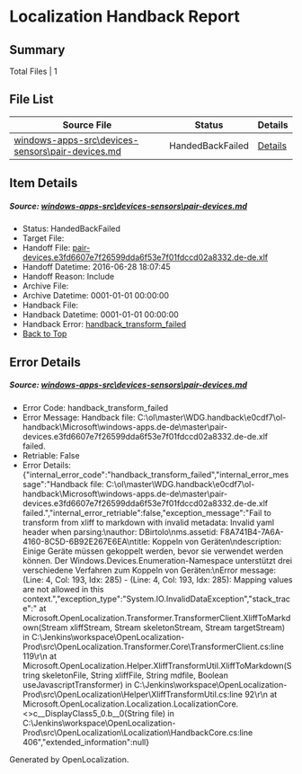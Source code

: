 # <a name='report-top'></a> Localization Handback Report

## Summary
 Total Files | 1

## File List
 Source File | Status | Details 
 ----------- | ------ | ------- 
 [windows-apps-src\devices-sensors\pair-devices.md](https://github.com/Microsoft/windows-apps/blob/e5f61e562f7ec464fc07815b0bdd0ac938fc2fb2/windows-apps-src/devices-sensors/pair-devices.md) | HandedBackFailed | [Details](#fa736c200185192cfd40a1c09f2da02cae67c05c2130)

## Item Details
##### <a name='fa736c200185192cfd40a1c09f2da02cae67c05c2130'></a> Source: [windows-apps-src\devices-sensors\pair-devices.md](https://github.com/Microsoft/windows-apps/blob/e5f61e562f7ec464fc07815b0bdd0ac938fc2fb2/windows-apps-src/devices-sensors/pair-devices.md)
* Status: HandedBackFailed
* Target File: 
* Handoff File: [pair-devices.e3fd6607e7f26599dda6f53e7f01fdccd02a8332.de-de.xlf](https://github.com/Microsoft/WDG.handoff/blob/463d62b786ae1b40359c2215f54c1d0863164c9a/ol-handoff/Microsoft/windows-apps.de-de/master/pair-devices.e3fd6607e7f26599dda6f53e7f01fdccd02a8332.de-de.xlf)
* Handoff Datetime: 2016-06-28 18:07:45
* Handoff Reason: Include
* Archive File: 
* Archive Datetime: 0001-01-01 00:00:00
* Handback File: 
* Handback Datetime: 0001-01-01 00:00:00
* Handback Error: [handback_transform_failed](#fa736c200185192cfd40a1c09f2da02cae67c05c2130handback_transform_failed)
* [Back to Top](#report-top)


## Error Details
##### <a name='fa736c200185192cfd40a1c09f2da02cae67c05c2130handback_transform_failed'></a> Source: [windows-apps-src\devices-sensors\pair-devices.md](#fa736c200185192cfd40a1c09f2da02cae67c05c2130)
* Error Code: handback_transform_failed
* Error Message: Handback file: C:\ol\master\WDG.handback\e0cdf7\ol-handback\Microsoft\windows-apps.de-de\master\pair-devices.e3fd6607e7f26599dda6f53e7f01fdccd02a8332.de-de.xlf failed.
* Retriable: False
* Error Details: {"internal_error_code":"handback_transform_failed","internal_error_message":"Handback file: C:\\ol\\master\\WDG.handback\\e0cdf7\\ol-handback\\Microsoft\\windows-apps.de-de\\master\\pair-devices.e3fd6607e7f26599dda6f53e7f01fdccd02a8332.de-de.xlf failed.","internal_error_retriable":false,"exception_message":"Fail to transform from xliff to markdown with invalid metadata: Invalid yaml header when parsing:\nauthor: DBirtolo\nms.assetid: F8A741B4-7A6A-4160-8C5D-6B92E267E6EA\ntitle: Koppeln von Geräten\ndescription: Einige Geräte müssen gekoppelt werden, bevor sie verwendet werden können. Der Windows.Devices.Enumeration-Namespace unterstützt drei verschiedene Verfahren zum Koppeln von Geräten:\nError message: (Line: 4, Col: 193, Idx: 285) - (Line: 4, Col: 193, Idx: 285): Mapping values are not allowed in this context.","exception_type":"System.IO.InvalidDataException","stack_trace":"   at Microsoft.OpenLocalization.Transformer.TransformerClient.XliffToMarkdown(Stream xliffStream, Stream skeletonStream, Stream targetStream) in C:\\Jenkins\\workspace\\OpenLocalization-Prod\\src\\OpenLocalization.Transformer.Core\\TransformerClient.cs:line 119\r\n   at Microsoft.OpenLocalization.Helper.XliffTransformUtil.XliffToMarkdown(String skeletonFile, String xliffFile, String mdfile, Boolean useJavascriptTransformer) in C:\\Jenkins\\workspace\\OpenLocalization-Prod\\src\\OpenLocalization\\Helper\\XliffTransformUtil.cs:line 92\r\n   at Microsoft.OpenLocalization.Localization.LocalizationCore.<>c__DisplayClass5_0.<GetHandbackFiles>b__0(String file) in C:\\Jenkins\\workspace\\OpenLocalization-Prod\\src\\OpenLocalization\\Localization\\HandbackCore.cs:line 406","extended_information":null}


Generated by OpenLocalization.
